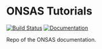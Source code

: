 # ONSAS Tutorials

[![Build Status](https://travis-ci.org/ONSAS/ONSAS-doc.svg?branch=master)](https://travis-ci.org/ONSAS/ONSAS-doc)
[![Documentation](https://img.shields.io/badge/docs-latest-blue.svg)](https://onsas.github.io/ONSAS-doc/dev/)

Repo of the ONSAS documentation.

